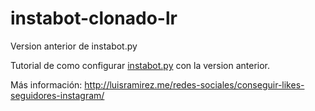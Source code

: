 # instabot-clonado-lr
Version anterior de instabot.py

Tutorial de como configurar <a href="https://github.com/LevPasha/instabot.py">instabot.py</a> con la version anterior.

Más información: http://luisramirez.me/redes-sociales/conseguir-likes-seguidores-instagram/
